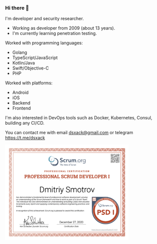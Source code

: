 ### Hi there 👋

I'm developer and security researcher.

- Working as developer from 2009 (about 13 years).
- I'm currently learning penetration testing.

Worked with programming languages:
- Golang
- TypeScript/JavaScript
- Kotlin/Java
- Swift/Objective-C
- PHP

Worked with platforms:
- Android
- iOS
- Backend
- Frontend

I'm also interested in DevOps tools such as Docker, Kubernetes, Consul, building any CI/CD.

You can contact me with email dsxack@gmail.com or telegram https://t.me/dsxack

<a href="ProfessionalScrumDeveloperI.pdf"><img align="left" src="ProfessionalScrumDeveloperI.png" alt="Professional Scrum Developer I" width="400" /></a>

<!--
**dsxack/dsxack** is a ✨ _special_ ✨ repository because its `README.md` (this file) appears on your GitHub profile.

Here are some ideas to get you started:

- 🔭 I’m currently working on ...
- 🌱 I’m currently learning ...
- 👯 I’m looking to collaborate on ...
- 🤔 I’m looking for help with ...
- 💬 Ask me about ...
- 📫 How to reach me: ...
- 😄 Pronouns: ...
- ⚡ Fun fact: ...
-->
